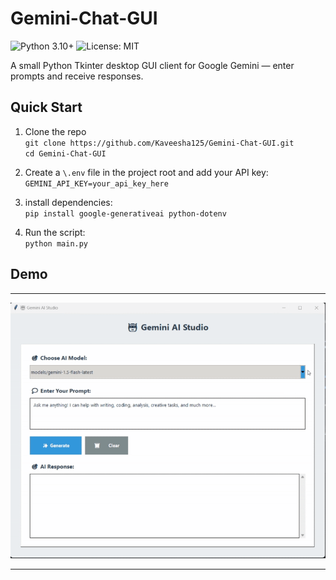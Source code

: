# Gemini-Chat-GUI

![Python 3.10+](https://img.shields.io/badge/python-3.10%2B-blue) ![License: MIT](https://img.shields.io/badge/license-MIT-green)

A small Python Tkinter desktop GUI client for Google Gemini — enter prompts and receive responses.

## Quick Start

1. Clone the repo  
   `git clone https://github.com/Kaveesha125/Gemini-Chat-GUI.git`  
   `cd Gemini-Chat-GUI`

2. Create a `\.env` file in the project root and add your API key:  
   `GEMINI_API_KEY=your_api_key_here`

3. install dependencies:  
   `pip install google-generativeai python-dotenv`

3. Run the script:  
   `python main.py`

## Demo

---
![Tutorial GIF](demo.gif)

---
